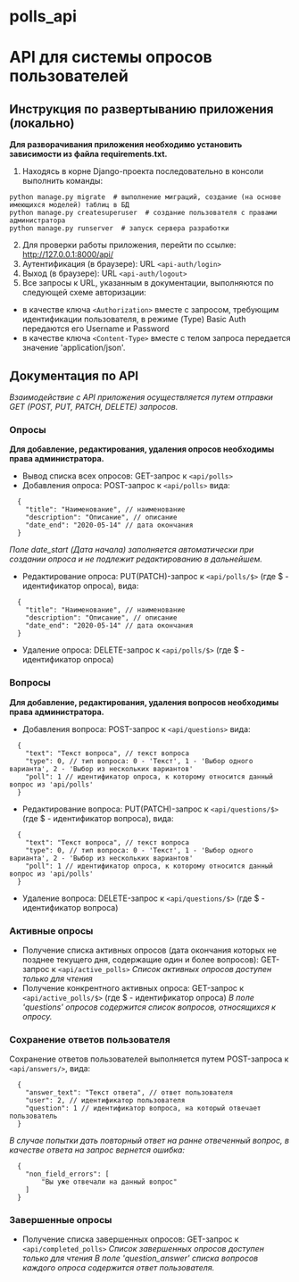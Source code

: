 # polls_api
# API для системы опросов пользователей

## Инструкция по развертыванию приложения (локально)
**Для разворачивания приложения необходимо установить зависимости из файла requirements.txt.**
1. Находясь в корне Django-проекта последовательно в консоли выполнить команды:
```
python manage.py migrate  # выполнение миграций, создание (на основе имеющихся моделей) таблиц в БД
python manage.py createsuperuser  # создание пользователя с правами администратора
python manage.py runserver  # запуск сервера разработки
```
2. Для проверки работы приложения, перейти по ссылке: http://127.0.0.1:8000/api/
3. Аутентификация (в браузере):
URL `<api-auth/login>`
4. Выход (в браузере):
URL `<api-auth/logout>`
5. Все запросы к URL, указанным в документации, выполняются по следующей схеме авторизации:
- в качестве ключа `<Authorization>` вместе с запросом, требующим идентификации пользователя, в режиме (Type) Basic Auth передаются его Username и Password
- в качестве ключа `<Content-Type>` вместе с телом запроса передается значение 'application/json'.


## Документация по API
*Взаимодействие с API приложения осуществляется путем отправки GET (POST, PUT, PATCH, DELETE) запросов.*

### Опросы
**Для добавление, редактирования, удаления опросов необходимы права администратора.**
- Вывод списка всех опросов:
GET-запрос к `<api/polls>`
- Добавления опроса:
POST-запрос к `<api/polls>` вида:
```
  {
    "title": "Наименование", // наименование
    "description": "Описание", // описание
    "date_end": "2020-05-14" // дата окончания
  }
```
*Поле date_start (Дата начала) заполняется автоматически при создании опроса и не подлежит редактированию в дальнейшем.*
- Редактирование опроса:
PUT(PATCH)-запрос к `<api/polls/$>` (где $ - идентификатор опроса), вида:
```
  {
    "title": "Наименование", // наименование
    "description": "Описание", // описание
    "date_end": "2020-05-14" // дата окончания
  }
```
- Удаление опроса:
DELETE-запрос к `<api/polls/$>` (где $ - идентификатор опроса)

### Вопросы
**Для добавление, редактирования, удаления вопросов необходимы права администратора.**
- Добавления вопроса:
POST-запрос к `<api/questions>` вида:
```
  {
    "text": "Текст вопроса", // текст вопроса
    "type": 0, // тип вопроса: 0 - 'Текст', 1 - 'Выбор одного варианта', 2 - 'Выбор из нескольких вариантов'
    "poll": 1 // идентификатор опроса, к которому относится данный вопрос из 'api/polls'
  }
```
- Редактирование вопроса:
PUT(PATCH)-запрос к `<api/questions/$>` (где $ - идентификатор вопроса), вида:
```
  {
    "text": "Текст вопроса", // текст вопроса
    "type": 0, // тип вопроса: 0 - 'Текст', 1 - 'Выбор одного варианта', 2 - 'Выбор из нескольких вариантов'
    "poll": 1 // идентификатор опроса, к которому относится данный вопрос из 'api/polls'
  }
```
- Удаление вопроса:
DELETE-запрос к `<api/questions/$>` (где $ - идентификатор вопроса)

### Активные опросы
- Получение списка активных опросов (дата окончания которых не позднее текущего дня, содержащие один и более вопросов):
GET-запрос к `<api/active_polls>`
*Список активных опросов доступен только для чтения*
- Получение конкрентного активных опроса:
GET-запрос к `<api/active_polls/$>` (где $ - идентификатор опроса)
*В поле 'questions' опросов содержится список вопросов, относящихся к опросу.*

### Сохранение ответов пользователя
Сохранение ответов пользователей выполняется путем POST-запроса к `<api/answers/>`, вида:
```
  {
    "answer_text": "Текст ответа", // ответ пользователя
    "user": 2, // идентификатор пользователя
    "question": 1 // идентификатор вопроса, на который отвечает пользователь
  }
```
*В случае попытки дать повторный ответ на ранне отвеченный вопрос, в качестве ответа на запрос вернется ошибка:*
```
  {
    "non_field_errors": [
        "Вы уже отвечали на данный вопрос"
    ]
  }
```

### Завершенные опросы
- Получение списка завершенных опросов:
GET-запрос к `<api/completed_polls>`
*Список завершенных опросов доступен только для чтения*
*В поле 'question_answer' списка вопросов каждого опроса содержится ответ пользователя.*
